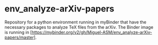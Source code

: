 # env_analyze-arXiv-papers

Repository for a python environment running in myBinder that have the necessary packages to analyze TeX files from the arXiv. The Binder image is running in [https://mybinder.org/v2/gh/Miguel-ASM/env_analyze-arXiv-papers/master].
